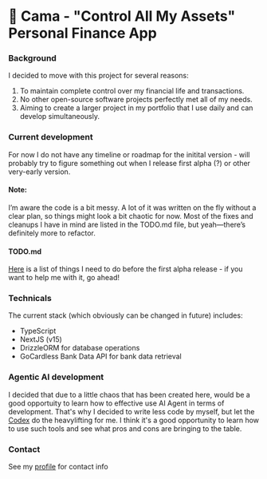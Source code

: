 # 🐶 Cama - "Control All My Assets" Personal Finance App

### Background
I decided to move with this project for several reasons:
1. To maintain complete control over my financial life and transactions.
2. No other open-source software projects perfectly met all of my needs.
3. Aiming to create a larger project in my portfolio that I use daily and can develop simultaneously.

### Current development
For now I do not have any timeline or roadmap for the initital version - will probably try to figure something out when I release first alpha (?) or other very-early version.

#### Note:
I’m aware the code is a bit messy. A lot of it was written on the fly without a clear plan, so things might look a bit chaotic for now. Most of the fixes and cleanups I have in mind are listed in the TODO.md file, but yeah—there’s definitely more to refactor.

#### TODO.md
[Here](TODO.md) is a list of things I need to do before the first alpha release - if you want to help me with it, go ahead!

### Technicals
The current stack (which obviously can be changed in future) includes:
- TypeScript
- NextJS (v15)
- DrizzleORM for database operations
- GoCardless Bank Data API for bank data retrieval

### Agentic AI development
I decided that due to a little chaos that has been created here, would be a good opportuity to learn how to effective use AI Agent in terms of development. That's why I decided to write less code by myself, but let the [Codex](https://chatgpt.com/codex) do the heavylifting for me. I think it's a good opportunity to learn how to use such tools and see what pros and cons are bringing to the table.

### Contact
See my [profile](https://github.com/mkpanq) for contact info
